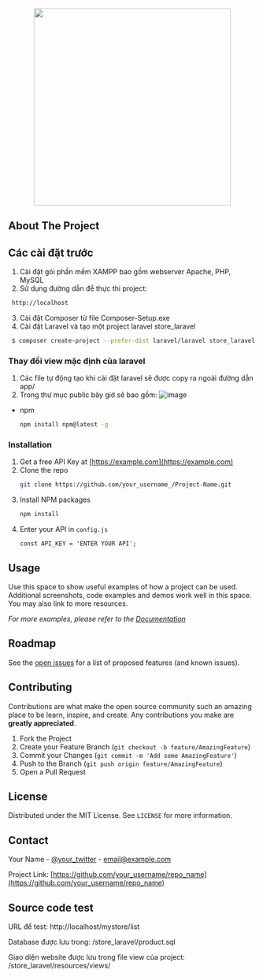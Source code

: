 <!-- PROJECT LOGO -->
<br />
<p align="center">
 <p align="center"><a href="https://laravel.com" target="_blank"><img src="https://raw.githubusercontent.com/laravel/art/master/logo-lockup/5%20SVG/2%20CMYK/1%20Full%20Color/laravel-logolockup-cmyk-red.svg" width="400"></a></p>
</p>



<!-- ABOUT THE PROJECT -->
## About The Project



<!-- GETTING STARTED -->
## Các cài đặt trước
1. Cài đặt gói phần mềm XAMPP bao gồm webserver Apache, PHP, MySQL
2. Sử dụng đường dẫn để thực thi project:
```sh
 http://localhost
  ```
3. Cài đặt Composer từ file Composer-Setup.exe
4. Cài đặt Laravel và tạo một project laravel store_laravel
 ```sh
  $ composer create-project --prefer-dist laravel/laravel store_laravel
  ```
 
### Thay đổi view mặc định của laravel

1. Các file tự động tạo khi cài đặt laravel sẽ được copy ra ngoài đường dẫn app/
2. Trong thư mục public bây giờ sẽ bao gồm:
![image](https://user-images.githubusercontent.com/62826665/123197103-3f4c0000-d4d5-11eb-83a8-1bf7bb93766d.png)

* npm
  ```sh
  npm install npm@latest -g
  ```

### Installation

1. Get a free API Key at [https://example.com](https://example.com)
2. Clone the repo
   ```sh
   git clone https://github.com/your_username_/Project-Name.git
   ```
3. Install NPM packages
   ```sh
   npm install
   ```
4. Enter your API in `config.js`
   ```JS
   const API_KEY = 'ENTER YOUR API';
   ```



<!-- USAGE EXAMPLES -->
## Usage

Use this space to show useful examples of how a project can be used. Additional screenshots, code examples and demos work well in this space. You may also link to more resources.

_For more examples, please refer to the [Documentation](https://example.com)_



<!-- ROADMAP -->
## Roadmap

See the [open issues](https://github.com/othneildrew/Best-README-Template/issues) for a list of proposed features (and known issues).



<!-- CONTRIBUTING -->
## Contributing

Contributions are what make the open source community such an amazing place to be learn, inspire, and create. Any contributions you make are **greatly appreciated**.

1. Fork the Project
2. Create your Feature Branch (`git checkout -b feature/AmazingFeature`)
3. Commit your Changes (`git commit -m 'Add some AmazingFeature'`)
4. Push to the Branch (`git push origin feature/AmazingFeature`)
5. Open a Pull Request



<!-- LICENSE -->
## License

Distributed under the MIT License. See `LICENSE` for more information.



<!-- CONTACT -->
## Contact

Your Name - [@your_twitter](https://twitter.com/your_username) - email@example.com

Project Link: [https://github.com/your_username/repo_name](https://github.com/your_username/repo_name)



## Source code test
<p>URL để test: http://localhost/mystore/list</p>
<p>
Database được lưu trong: /store_laravel/product.sql</p>
<p>Giao diện website được lưu trong file view của project: /store_laravel/resources/views/</p>


